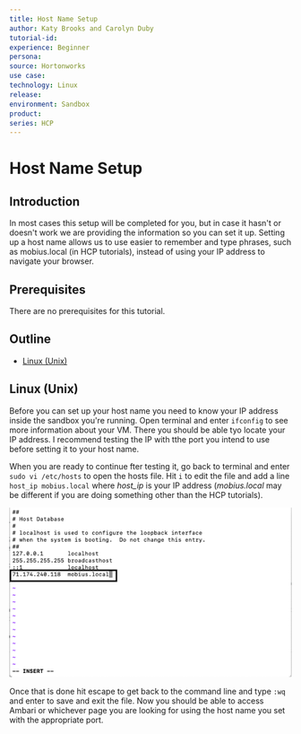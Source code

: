```yaml
---
title: Host Name Setup
author: Katy Brooks and Carolyn Duby
tutorial-id: 
experience: Beginner
persona: 
source: Hortonworks
use case: 
technology: Linux
release: 
environment: Sandbox
product: 
series: HCP
---
```


# Host Name Setup

## Introduction

In most cases this setup will be completed for you, but in case it hasn't or doesn't work we are providing the information so you can set it up. Setting up a host name allows us to use easier to remember and type phrases, such as mobius.local (in HCP tutorials), instead of using your IP address to navigate your browser.

## Prerequisites

There are no prerequisites for this tutorial.

## Outline

- [Linux (Unix)](#linux-unix)

## Linux (Unix)

Before you can set up your host name you need to know your IP address inside the sandbox you're running. Open terminal and enter `ifconfig` to see more information about your VM. There you should be able tyo locate your IP address. I recommend testing the IP with tthe port you intend to use before setting it to your host name.

When you are ready to continue fter testing it, go back to terminal and enter `sudo vi /etc/hosts` to open the hosts file. Hit `i` to edit the file and add a line `host_ip mobius.local` where *host_ip* is your IP address (*mobius.local* may be different if you are doing something other than the HCP tutorials).

![Hosts file](assets/hosts_file.png)

Once that is done hit escape to get back to the command line and type `:wq` and enter to save and exit the file. Now you should be able to access Ambari or whichever page you are looking for using the host name you set with the appropriate port.

